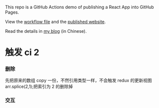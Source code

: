 This repo is a GitHub Actions demo of publishing a React App into GitHub Pages.

View the [workflow file](./.github/workflows/ci.yml) and the [published website](https://zhiyouth.github.io/github-actions-demo).

Read the details in [my blog](http://www.ruanyifeng.com/blog/2019/09/getting-started-with-github-actions.html) (in Chinese).

# 触发 ci 2

### 删除

先把原来的数组 copy 一份，不然引用类型一样，不会触发 redux 的更新视图
arr.splice(2,1);把索引为 2 的删除掉

### 交互

